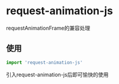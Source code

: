 # request-animation-js

requestAnimationFrame的兼容处理

## 使用

```js
import 'request-animation-js'
```
引入request-animation-js后即可愉快的使用